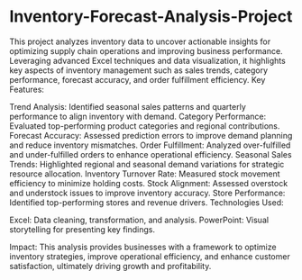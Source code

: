 # Inventory-Forecast-Analysis-Project
This project analyzes inventory data to uncover actionable insights for optimizing supply chain operations and improving business performance. Leveraging advanced Excel techniques and data visualization, it highlights key aspects of inventory management such as sales trends, category performance, forecast accuracy, and order fulfillment efficiency.
Key Features:

Trend Analysis: Identified seasonal sales patterns and quarterly performance to align inventory with demand.
Category Performance: Evaluated top-performing product categories and regional contributions.
Forecast Accuracy: Assessed prediction errors to improve demand planning and reduce inventory mismatches.
Order Fulfillment: Analyzed over-fulfilled and under-fulfilled orders to enhance operational efficiency.
Seasonal Sales Trends: Highlighted regional and seasonal demand variations for strategic resource allocation.
Inventory Turnover Rate: Measured stock movement efficiency to minimize holding costs.
Stock Alignment: Assessed overstock and understock issues to improve inventory accuracy.
Store Performance: Identified top-performing stores and revenue drivers.
Technologies Used:

Excel: Data cleaning, transformation, and analysis.
PowerPoint: Visual storytelling for presenting key findings.

Impact:
This analysis provides businesses with a framework to optimize inventory strategies, improve operational efficiency, and enhance customer satisfaction, ultimately driving growth and profitability.
